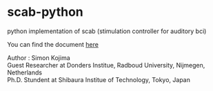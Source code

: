 # scab-python
python implementation of scab (stimulation controller for auditory bci)
  
You can find the document [here](http://pyscab.readthedocs.io/)
  
Author : Simon Kojima  
Guest Researcher at Donders Institue, Radboud University, Nijmegen, Netherlands  
Ph.D. Stundent at Shibaura Institue of Technology, Tokyo, Japan  

